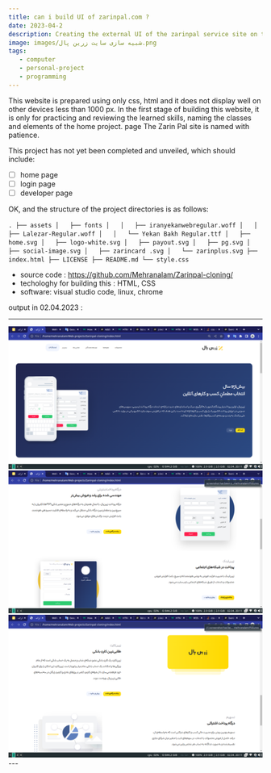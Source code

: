 ```yaml
---
title: can i build UI of zarinpal.com ?
date: 2023-04-2
description: Creating the external UI of the zarinpal service site on the thirteenth day of Badr and checking the logic code and base code of this project.
image: images/شبیه سازی سایت زرین پال.png
tags:
   - computer
   - personal-project
   - programming
---
```


This website is prepared using only css, html and it does not display well on other devices less than 1000 px. In the first stage of building this website, it is only for practicing and reviewing the learned skills, naming the classes and elements of the home project. page The Zarin Pal site is named with patience.

This project has not yet been completed and unveiled, which should include:

- [ ] home page
- [ ] login page
- [ ] developer page

OK, and the structure of the project directories is as follows:

‍‍```
.
├── assets
│   ├── fonts
│   │   ├── iranyekanwebregular.woff
│   │   ├── Lalezar-Regular.woff
│   │   └── Yekan Bakh Regular.ttf
│   ├── home.svg
│   ├── logo-white.svg
│   ├── payout.svg
│   ├── pg.svg
│   ├── social-image.svg
│   ├── zarincard .svg
│   └── zarinplus.svg
├── index.html
├── LICENSE
├── README.md
└── style.css ```

- source code : https://github.com/Mehranalam/Zarinpal-cloning/
- techologhy for building this : HTML, CSS
- software: visual studio code, linux, chrome

output in 02.04.2023 :

---
<img src="https://raw.githubusercontent.com/Mehranalam/Zarinpal-cloning/main/assets/2023-04-02-201120_1366x768_scrot.png">
<img src="https://raw.githubusercontent.com/Mehranalam/Zarinpal-cloning/main/assets/2023-04-02-201128_1366x768_scrot.png">
<img src="https://raw.githubusercontent.com/Mehranalam/Zarinpal-cloning/main/assets/2023-04-02-201135_1366x768_scrot.png">
---
